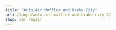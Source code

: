 ```yaml
---
title: "Auto Air Muffler and Brake City"
url: /tampa/auto-air-muffler-and-brake-city-2/
shop: car repair
---
```

